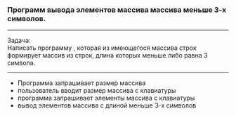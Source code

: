### Программ вывода элементов массива массива меньше 3-х символов.
___
Задача:         
    Написать программу , которая из имеющегося массива строк формирует массив из строк, длина которых меньше либо равна 3 символа.
___

* Программа запрашивает размер массива
* пользователь вводит размер массива с клавиатуры
* программа запрашивает элементы массива с клавиатуры
* вывод элементов массива с длиной меньше 3-х символов
